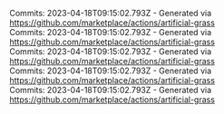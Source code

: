 Commits: 2023-04-18T09:15:02.793Z - Generated via https://github.com/marketplace/actions/artificial-grass
<br>
Commits: 2023-04-18T09:15:02.793Z - Generated via https://github.com/marketplace/actions/artificial-grass
<br>
Commits: 2023-04-18T09:15:02.793Z - Generated via https://github.com/marketplace/actions/artificial-grass
<br>
Commits: 2023-04-18T09:15:02.793Z - Generated via https://github.com/marketplace/actions/artificial-grass
<br>
Commits: 2023-04-18T09:15:02.793Z - Generated via https://github.com/marketplace/actions/artificial-grass
<br>
